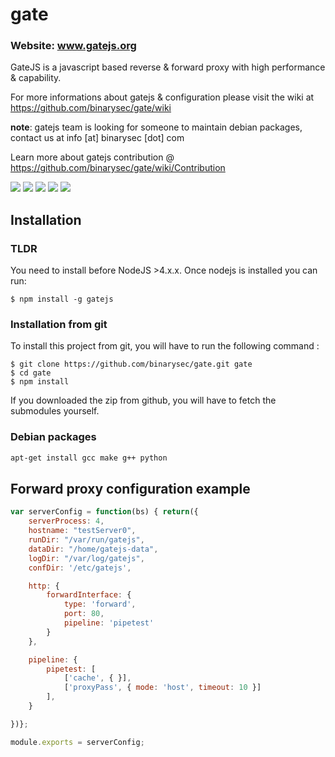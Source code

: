 gate
====
### Website: www.gatejs.org
GateJS is a javascript based reverse &amp; forward proxy with high
performance &amp; capability.

For more informations about gatejs & configuration please visit the wiki at https://github.com/binarysec/gate/wiki

**note**: gatejs team is looking for someone to maintain debian packages, contact us at info [at] binarysec [dot] com

Learn more about gatejs contribution @ https://github.com/binarysec/gate/wiki/Contribution

[![][travis-build-img]][travis-build-url]
[![][gt-issues]][gt-issues]
[![][gt-forks]][gt-forks]
[![][gt-stars]][gt-stars]
[![][gt-licence]][gt-licence]

## Installation

### TLDR

You need to install before NodeJS >4.x.x. Once nodejs is installed you can run:

	$ npm install -g gatejs

### Installation from git
To install this project from git, you will have to run the following command :

	$ git clone https://github.com/binarysec/gate.git gate
	$ cd gate
	$ npm install

If you downloaded the zip from github, you will have to fetch the submodules
yourself.

### Debian packages
```bash
apt-get install gcc make g++ python
```

## Forward proxy configuration example
```js
var serverConfig = function(bs) { return({
    serverProcess: 4,
    hostname: "testServer0",
    runDir: "/var/run/gatejs",
    dataDir: "/home/gatejs-data",
    logDir: "/var/log/gatejs",
    confDir: '/etc/gatejs',

    http: {
        forwardInterface: {
            type: 'forward',
            port: 80,
            pipeline: 'pipetest'
        }
    },

    pipeline: {
        pipetest: [
            ['cache', { }],
            ['proxyPass', { mode: 'host', timeout: 10 }]
        ],
    }

})};

module.exports = serverConfig;
```

[travis-build-img]: https://secure.travis-ci.org/binarysec/gate.png
[travis-build-url]: http://travis-ci.org/binarysec/gate
[gt-issues]: https://img.shields.io/github/issues/binarysec/gate.svg
[gt-forks]: https://img.shields.io/github/forks/binarysec/gate.svg
[gt-stars]: https://img.shields.io/github/stars/binarysec/gate.svg
[gt-licence]: https://img.shields.io/badge/license-GPLv3-blue.svg
